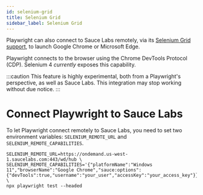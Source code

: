 ```yaml
---
id: selenium-grid
title: Selenium Grid
sidebar_label: Selenium Grid
---
```


Playwright can also connect to Sauce Labs remotely, via its [Selenium Grid
support](https://playwright.dev/dotnet/docs/selenium-grid), to launch Google
Chrome or Microsoft Edge.

Playwright connects to the browser using the Chrome DevTools Protocol (CDP).
Selenium 4 _currently_ exposes this capability.

:::caution
This feature is highly experimental, both from a Playwright's perspective, as
well as Sauce Labs. This integration may stop working without due notice.
:::

# Connect Playwright to Sauce Labs

To let Playwright connect remotely to Sauce Labs, you need to set two
environment variables: `SELENIUM_REMOTE_URL` and `SELENIUM_REMOTE_CAPABILITIES`.

```shell
SELENIUM_REMOTE_URL=https://ondemand.us-west-1.saucelabs.com:443/wd/hub \
SELENIUM_REMOTE_CAPABILITIES='{"platformName":"Windows 11","browserName":"Google Chrome","sauce:options":{"devTools":true,"username":"your_user","accessKey":"your_access_key"}}' \
npx playwright test --headed
```
